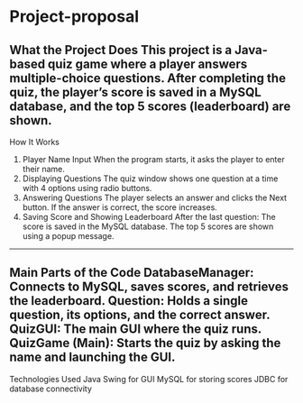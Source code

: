 # Project-proposal
What the Project Does
This project is a Java-based quiz game where a player answers multiple-choice questions. After completing the quiz, the player’s score is saved in a MySQL database, and the top 5 scores (leaderboard) are shown.
---
How It Works
1. Player Name Input
When the program starts, it asks the player to enter their name.
2. Displaying Questions
The quiz window shows one question at a time with 4 options using radio buttons.
3. Answering Questions
The player selects an answer and clicks the Next button. If the answer is correct, the score increases.
4. Saving Score and Showing Leaderboard
After the last question:
The score is saved in the MySQL database.
The top 5 scores are shown using a popup message.
---
Main Parts of the Code
DatabaseManager: Connects to MySQL, saves scores, and retrieves the leaderboard.
Question: Holds a single question, its options, and the correct answer.
QuizGUI: The main GUI where the quiz runs.
QuizGame (Main): Starts the quiz by asking the name and launching the GUI.
--
Technologies Used
Java Swing for GUI
MySQL for storing scores
JDBC for database connectivity
